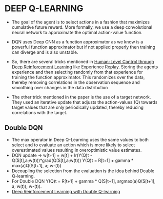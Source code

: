 # DEEP Q-LEARNING

 - The goal of the agent is to select actions in a fashion that maximizes cumulative 
 future reward. More formally, we use a deep convolutional neural network to approximate
 the optimal action-value function.

- DQN uses Deep CNN as a function approximator as we know is a powerful function approximator but if not applied properly then training can diverge and is also unstable.

- So, there are several tricks mentioned in [Human-Level Control through Deep Reinforcement Learning](https://storage.googleapis.com/deepmind-data/assets/papers/DeepMindNature14236Paper.pdf) like Experience Replay. Storing the agents experience and then
selecting randomly from that experience for training the function approximator. This randomizes over the data, thereby removing correlations in the observation sequence and smoothing over changes in the data distribution 

- The other trick mentioned in the paper is the use of a target network. They used an iterative update that adjusts the action-values (Q) towards target values that are only periodically updated, thereby reducing correlations with the target.


## Double DQN

- The max operator in Deep Q-Learning uses the same values to both select and to evaluate an action which is more likely to select overestimated values resulting in overoptimistic value estimates.
- DQN update => w[t+1] = w[t] + lr(Y(Q)t - Q(S[t],a;w(t)))*grad(Q(S[t],a;w(t)))
Y(Q)t = R[t+1] + gamma * max(a)Q(S[t+1], a; w-(t))
- Decoupling the selection from the evaluation is the idea behind Double Q-learning.
- For Double DQN Y(Q)t = R[t+1] + gamma * Q(S[t+1], argmax(a)Q(S[t+1], a; w(t)); w-(t)).
- [Deep Reinforcement Learning with Double Q-learning](https://arxiv.org/pdf/1509.06461.pdf)


